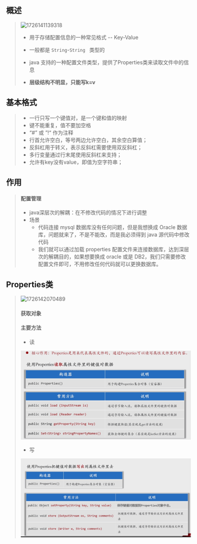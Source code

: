 ## 概述

> ![1726141139318](./img/1726141139318.png)
>
>   - 用于存储配置信息的一种常见格式  --  Key-Value 
>  - 一般都是  `String`-`String ` 类型的
> - java 支持的一种配置文件类型，提供了Properties类来读取文件中的信息
>
> - **层级结构不明显，只能写k=v**

## 基本格式

> - 一行只写一个键值对，是一个键和值的映射
> - 键不能重复，值不要加空格
> - “#” 或  ”!“ 作为注释
> - 行首允许空白，等号两边允许空白，其余空白算值；
> - 反斜杠用于转义，表示反斜杠需要使用双反斜杠；
> - 多行变量通过行末尾使用反斜杠来支持；
> - 允许有key没有value，即值为空字符串；

## 作用

> #### 配置管理
>
> - java深层次的解耦：在不修改代码的情况下进行调整
> - 场景
>   - 代码连接 mysql 数据库没有任何问题，但是我想换成 Oracle 数据库，问题就来了，不是不能改，而是我必须得到 java 源代码中修改代码
>   - 我们就可以通过加载 properties 配置文件来连接数据库，达到深层次的解耦目的，如果想要换成 oracle 或是 DB2，我们只需要修改配置文件即可，不用修改任何代码就可以更换数据库。

## Properties类

> ![1726142070489](./img/1726142070489.png)
>
> #### 获取对象
>
> 
>
> #### 主要方法
>
> - 读
>
> ![1726142149399](配置-img/1726142149399.png)
>
> - 写
>
> ![1726142155584](配置-img/1726142155584.png)

